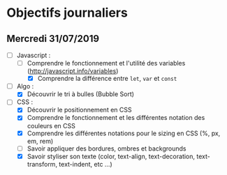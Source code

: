 # Objectifs journaliers

## Mercredi 31/07/2019


* [ ] Javascript : 
  * [ ] Comprendre le fonctionnement et l'utilité des variables (http://javascript.info/variables)
    * [x] Comprendre la différence entre `let`, `var` et `const`

* [ ] Algo : 
  * [x] Découvrir le tri à bulles (Bubble Sort)

* [ ] CSS : 
  * [x] Découvrir le positionnement en CSS
  * [x] Comprendre le fonctionnement et les différentes notation des couleurs en CSS
  * [x] Comprendre les différentes notations pour le sizing en CSS (%, px, em, rem)
  * [ ] Savoir appliquer des bordures, ombres et backgrounds
  * [x] Savoir styliser son texte (color, text-align, text-decoration, text-transform, text-indent, etc …)
